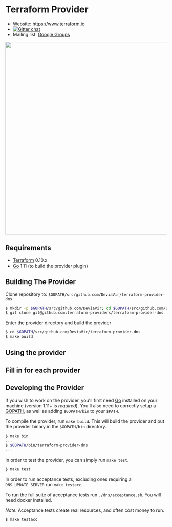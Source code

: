 Terraform Provider
==================

- Website: https://www.terraform.io
- [![Gitter chat](https://badges.gitter.im/hashicorp-terraform/Lobby.png)](https://gitter.im/hashicorp-terraform/Lobby)
- Mailing list: [Google Groups](http://groups.google.com/group/terraform-tool)

<img src="https://cdn.rawgit.com/hashicorp/terraform-website/master/content/source/assets/images/logo-hashicorp.svg" width="600px">

Requirements
------------

-	[Terraform](https://www.terraform.io/downloads.html) 0.10.x
-	[Go](https://golang.org/doc/install) 1.11 (to build the provider plugin)

Building The Provider
---------------------

Clone repository to: `$GOPATH/src/github.com/DeviaVir/terraform-provider-dns`

```sh
$ mkdir -p $GOPATH/src/github.com/DeviaVir; cd $GOPATH/src/github.com/DeviaVir
$ git clone git@github.com:terraform-providers/terraform-provider-dns
```

Enter the provider directory and build the provider

```sh
$ cd $GOPATH/src/github.com/DeviaVir/terraform-provider-dns
$ make build
```

Using the provider
----------------------
## Fill in for each provider

Developing the Provider
---------------------------

If you wish to work on the provider, you'll first need [Go](http://www.golang.org) installed on your machine (version 1.11+ is *required*). You'll also need to correctly setup a [GOPATH](http://golang.org/doc/code.html#GOPATH), as well as adding `$GOPATH/bin` to your `$PATH`.

To compile the provider, run `make build`. This will build the provider and put the provider binary in the `$GOPATH/bin` directory.

```sh
$ make bin
...
$ $GOPATH/bin/terraform-provider-dns
...
```

In order to test the provider, you can simply run `make test`.

```sh
$ make test
```

In order to run acceptance tests, excluding ones requiring a `DNS_UPDATE_SERVER` run `make testacc`.

To run the full suite of acceptance tests run `./dns/acceptance.sh`. You will need docker installed.

*Note:* Acceptance tests create real resources, and often cost money to run.

```sh
$ make testacc
```
